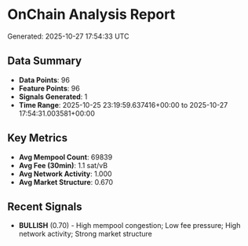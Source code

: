 # OnChain Analysis Report
Generated: 2025-10-27 17:54:33 UTC

## Data Summary
- **Data Points**: 96
- **Feature Points**: 96
- **Signals Generated**: 1
- **Time Range**: 2025-10-25 23:19:59.637416+00:00 to 2025-10-27 17:54:31.003581+00:00

## Key Metrics
- **Avg Mempool Count**: 69839
- **Avg Fee (30min)**: 1.1 sat/vB
- **Avg Network Activity**: 1.000
- **Avg Market Structure**: 0.670

## Recent Signals
- **BULLISH** (0.70) - High mempool congestion; Low fee pressure; High network activity; Strong market structure

